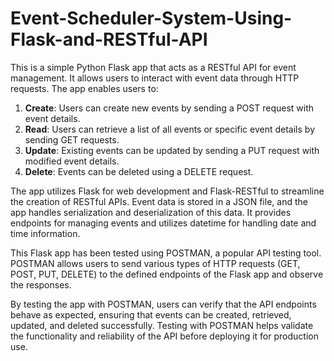 # Event-Scheduler-System-Using-Flask-and-RESTful-API

This is a simple Python Flask app that acts as a RESTful API for event management. It allows users to interact with event data through HTTP requests. The app enables users to:

1. **Create**: Users can create new events by sending a POST request with event details.
2. **Read**: Users can retrieve a list of all events or specific event details by sending GET requests.
3. **Update**: Existing events can be updated by sending a PUT request with modified event details.
4. **Delete**: Events can be deleted using a DELETE request.

The app utilizes Flask for web development and Flask-RESTful to streamline the creation of RESTful APIs. Event data is stored in a JSON file, and the app handles serialization and deserialization of this data. It provides endpoints for managing events and utilizes datetime for handling date and time information.

This Flask app has been tested using POSTMAN, a popular API testing tool. POSTMAN allows users to send various types of HTTP requests (GET, POST, PUT, DELETE) to the defined endpoints of the Flask app and observe the responses.

By testing the app with POSTMAN, users can verify that the API endpoints behave as expected, ensuring that events can be created, retrieved, updated, and deleted successfully. Testing with POSTMAN helps validate the functionality and reliability of the API before deploying it for production use.
